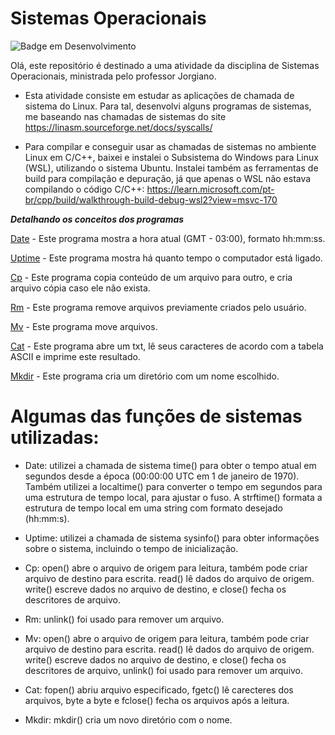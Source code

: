 
# Sistemas Operacionais 
![Badge em Desenvolvimento](http://img.shields.io/static/v1?label=STATUS&message=CONCLUÍDO&color=GREEN&style=for-the-badge)


Olá, este repositório é destinado a uma atividade da disciplina de Sistemas Operacionais, ministrada pelo professor Jorgiano. 

- Esta atividade consiste em estudar as aplicações de chamada de sistema do Linux. Para tal, desenvolvi alguns programas de sistemas, me baseando nas chamadas de sistemas do site https://linasm.sourceforge.net/docs/syscalls/

- Para compilar e conseguir usar as chamadas de sistemas no ambiente Linux em C/C++, baixei e instalei o Subsistema do Windows para Linux (WSL), utilizando o sistema Ubuntu. Instalei também as ferramentas de build para compilação e depuração, já que apenas o WSL não estava compilando o código C/C++: https://learn.microsoft.com/pt-br/cpp/build/walkthrough-build-debug-wsl2?view=msvc-170         



***Detalhando os conceitos dos programas***   

[Date](https://github.com/Sara-Xavier/Sistemas_Operacionais/blob/main/Programas/Date.c) - Este programa mostra a hora atual (GMT - 03:00), formato hh:mm:ss.

[Uptime](https://github.com/Sara-Xavier/Sistemas_Operacionais/blob/main/Programas/Uptime.c) - Este programa mostra há quanto tempo o computador está ligado.

[Cp](https://github.com/Sara-Xavier/Sistemas_Operacionais/blob/main/Programas/Cp.c) - Este programa copia conteúdo de um arquivo para outro, e cria arquivo cópia caso ele não exista.

[Rm](https://github.com/Sara-Xavier/Sistemas_Operacionais/blob/main/Programas/Rm.c) - Este programa remove arquivos previamente criados pelo usuário.

[Mv](https://github.com/Sara-Xavier/Sistemas_Operacionais/blob/main/Programas/Mv.c) - Este programa move arquivos.

[Cat](https://github.com/Sara-Xavier/Sistemas_Operacionais/blob/main/Programas/Cat.c) - Este programa abre um txt, lê seus caracteres de acordo com a tabela ASCII e imprime este resultado.

[Mkdir](https://github.com/Sara-Xavier/Sistemas_Operacionais/blob/main/Programas/Mkdir.c) - Este programa cria um diretório com um nome escolhido.



# Algumas das funções de sistemas utilizadas:
- Date: utilizei a chamada de sistema time() para obter o tempo atual em segundos desde a época (00:00:00 UTC em 1 de janeiro de 1970). Também utilizei a localtime() para converter o tempo em segundos para uma estrutura de tempo local, para ajustar o fuso. A strftime() formata a estrutura de tempo local em uma string com formato desejado (hh:mm:s).

- Uptime: utilizei a chamada de sistema sysinfo() para obter informações sobre o sistema, incluindo o tempo de inicialização.

- Cp: open() abre o arquivo de origem para leitura, também pode criar arquivo de destino para escrita. read() lê dados do arquivo de origem. write() escreve dados no arquivo de destino, e close() fecha os descritores de arquivo. 

- Rm: unlink() foi usado para remover um arquivo.

- Mv: open() abre o arquivo de origem para leitura, também pode criar arquivo de destino para escrita. read() lê dados do arquivo de origem. write() escreve dados no arquivo de destino, e close() fecha os descritores de arquivo, unlink() foi usado para remover um arquivo.

- Cat: fopen() abriu arquivo especificado, fgetc() lê carecteres dos arquivos, byte a byte e fclose() fecha os arquivos após a leitura.

- Mkdir: mkdir() cria um novo diretório com o nome.